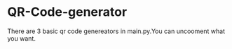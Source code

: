 # QR-Code-generator

There are 3 basic qr code genereators in main.py.You can uncooment what you want.
